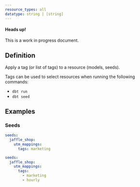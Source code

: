 ```yaml
---
resource_types: all
datatype: string | [string]
---
```

<Alert type='warning'>
<h4>Heads up!</h4>
This is a work in progress document.

</Alert>

## Definition
Apply a tag (or list of tags) to a resource (models, seeds).

Tags can be used to select resources when running the following commands:
- `dbt run`
- `dbt seed`

## Examples
### Seeds

<File name='dbt_project.yml'>

```yml
seeds:
  jaffle_shop:
    utm_mappings:
      tags: marketing
```

</File>

<File name='dbt_project.yml'>

```yml
seeds:
  jaffle_shop:
    utm_mappings:
      tags:
        - marketing
        - hourly
```

</File>
